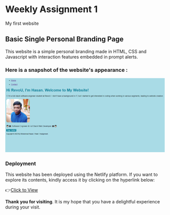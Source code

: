 # **Weekly Assignment 1**

My first website

## **Basic Single Personal Branding Page**

This website is a simple personal branding made in HTML, CSS and Javascript with interaction features embedded in prompt alerts.

### **Here is a snapshot of the website's appearance :**

![Web Appearance](assets/capture.png)

### **Deployment**

This website has been deployed using the Netlify platform. If you want to explore its contents, kindly access it by clicking on the hyperlink below:

👉[Click to View](https://mohammadhasan-weekly-w1.netlify.app/)

**Thank you for visiting**. It is my hope that you have a delightful experience during your visit.
